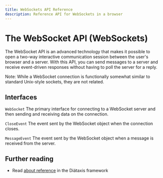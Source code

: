 ```yaml
---
title: WebSockets API Reference
description: Reference API for WebSockets in a browser
---
```


# The WebSocket API (WebSockets)

The WebSocket API is an advanced technology that makes it possible to open a two-way interactive communication session between the user's browser and a server. With this API, you can send messages to a server and receive event-driven responses without having to poll the server for a reply.

Note: While a WebSocket connection is functionally somewhat similar to standard Unix-style sockets, they are not related.

## Interfaces

`WebSocket`
The primary interface for connecting to a WebSocket server and then sending and receiving data on the connection.

`CloseEvent`
The event sent by the WebSocket object when the connection closes.

`MessageEvent`
The event sent by the WebSocket object when a message is received from the server.

## Further reading

- Read [about reference](https://diataxis.fr/reference/) in the Diátaxis framework
